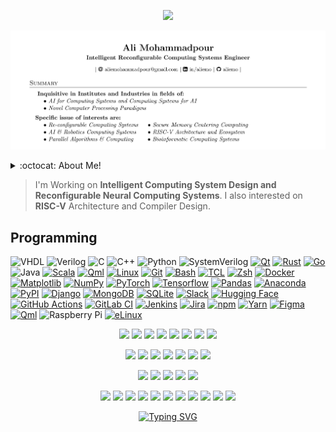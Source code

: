 <p align="center">
    <a href='https://linkedin.com/in/aliemo'>
        <img src='https://custom-icon-badges.demolab.com/badge/-aliemo-0A66C2?logo=linkedin-white&logoColor=fff' height=28>
    </a>
</p>

<p align="center">
<img src='./cvhead.png'>
    
</p>


<details>
<summary>:octocat: About Me!</summary>

![Top Langs](https://github-readme-stats.vercel.app/api/top-langs/?username=aliemo&layout=compact&hide=css,html)

![Ali's Github Stats](https://github-readme-stats.vercel.app/api?username=aliemo&count_private=true&show_icons=true&theme=monokai&hide=[%22issues%22])

</details>

> I'm Working on **Intelligent Computing System Design and Reconfigurable Neural Computing Systems**. I also interested on **RISC-V** Architecture and Compiler Design.

## Programming
![VHDL](https://img.shields.io/badge/-VHDL-00599C?style=flat-square&logo=v&logoColor=white)
![Verilog](https://img.shields.io/badge/-Verilog-44AA33?style=flat-square&logo=v&logoColor=red)
![C](https://img.shields.io/badge/-C-00599C?style=flat-square&logo=c)
![C++](https://img.shields.io/badge/C++-%2300599C.svg?logo=c%2B%2B&logoColor=white)
![Python](https://img.shields.io/badge/-Python-black?style=flat-square&logo=Python)
![SystemVerilog](https://img.shields.io/badge/-SystemVerilog-311B92?style=flat-square&logo=v&logoColor=white)
[![Qt](https://img.shields.io/badge/Qt-44A833?logo=qt&logoColor=white)](#)
[![Rust](https://img.shields.io/badge/Rust-%23000000.svg?e&logo=rust&logoColor=white)](#)
[![Go](https://img.shields.io/badge/Go-%2300ADD8.svg?&logo=go&logoColor=white)](#)
![Java](https://img.shields.io/badge/-java-E34A86?style=flat-square&logo=openjdk)
[![Scala](https://img.shields.io/badge/Scala-%23DC322F.svg?logo=scala&logoColor=white)](#)
[![Qml](https://img.shields.io/badge/QML-44A833?logo=qt&logoColor=white)](#)
[![Linux](https://img.shields.io/badge/Linux-FCC624?logo=linux&logoColor=black)](#)
[![Git](https://img.shields.io/badge/Git-F05032?logo=git&logoColor=fff)](#)
[![Bash](https://img.shields.io/badge/Bash-4EAA25?logo=gnubash&logoColor=fff)](#)
[![TCL](https://img.shields.io/badge/TCL-D50000.svg?logo=data:data/tcl.svg&logoColor=000)](#)
[![Zsh](https://img.shields.io/badge/ZSH-black?logo=zsh&logoColor=red)](#)
[![Docker](https://img.shields.io/badge/Docker-2496ED?logo=docker&logoColor=fff)](#)
[![Matplotlib](https://custom-icon-badges.demolab.com/badge/Matplotlib-71D291?logo=matplotlib&logoColor=fff)](#)
[![NumPy](https://img.shields.io/badge/NumPy-4DABCF?logo=numpy&logoColor=fff)](#)
[![PyTorch](https://img.shields.io/badge/PyTorch-F24E1E?logo=pytorch&logoColor=fff)](#)
[![Tensorflow](https://img.shields.io/badge/TensorFlow-orange?logo=tensorflow&logoColor=fff)](#)
[![Pandas](https://img.shields.io/badge/Pandas-150458?logo=pandas&logoColor=fff)](#)
[![Anaconda](https://img.shields.io/badge/Anaconda-44A833?logo=anaconda&logoColor=fff)](#)
[![PyPI](https://img.shields.io/badge/PyPI-3775A9?logo=pypi&logoColor=fff)](#)
[![Django](https://img.shields.io/badge/Django-%23092E20.svg?logo=django&logoColor=white)](#)
[![MongoDB](https://img.shields.io/badge/MongoDB-%234ea94b.svg?logo=mongodb&logoColor=white)](#)
[![SQLite](https://img.shields.io/badge/SQLite-%2307405e.svg?logo=sqlite&logoColor=white)](#)
[![Slack](https://img.shields.io/badge/Slack-4A154B?logo=slack&logoColor=fff)](#)
[![Hugging Face](https://img.shields.io/badge/Hugging%20Face-FFD21E?logo=huggingface&logoColor=000)](#)
[![GitHub Actions](https://img.shields.io/badge/GitHub_Actions-2088FF?logo=github-actions&logoColor=white)](#)
[![GitLab CI](https://img.shields.io/badge/GitLab%20CI-FC6D26?logo=gitlab&logoColor=fff)](#)
[![Jenkins](https://img.shields.io/badge/Jenkins-D24939?logo=jenkins&logoColor=white)](#)
[![Jira](https://img.shields.io/badge/Jira-0052CC?logo=jira&logoColor=fff)](#)
[![npm](https://img.shields.io/badge/npm-CB3837?logo=npm&logoColor=fff)](#)
[![Yarn](https://img.shields.io/badge/Yarn-2C8EBB?logo=yarn&logoColor=fff)](#)
[![Figma](https://img.shields.io/badge/Figma-F24E1E?logo=figma&logoColor=white)](#)
[![Qml](https://img.shields.io/badge/QtStudio-44A833?logo=qt&logoColor=white)](#)
![Raspberry Pi](https://img.shields.io/badge/-Raspberry%20Pi-C51A4A?style=flat-square&logo=Raspberry-Pi)
[![eLinux](https://img.shields.io/badge/eLinux-black?logo=linux&logoColor=white)](#)

<p align="center">
    <img src='https://github.com/alimpk/raw/blob/main/logo/tech/RISC-V-logo-square.svg' height=40>
    <img src='https://github.com/alimpk/raw/blob/main/logo/tech/yosishq.png' height=32>
    <img src='https://github.com/alimpk/raw/blob/main/logo/tech/vivado.png' height=40>
    <img src='https://github.com/alimpk/raw/blob/main/logo/tech/NVIDIA_logo.svg' height=40>
    <img src='https://github.com/alimpk/raw/blob/main/logo/tech/opencl.svg' height=40>
    <img src='https://github.com/alimpk/raw/blob/main/logo/tech/openmp.png' height=40>
    <img src='https://github.com/alimpk/raw/blob/main/logo/tech/quartusprime.png' height=40>
    <img src='https://github.com/alimpk/raw/blob/main/logo/tech/Gem5.png' height=40>
</p>

<p align="center">
    <img src='https://github.com/alimpk/raw/blob/main/logo/tech/opencv.svg' height=36>
    <img src='https://github.com/alimpk/raw/blob/main/logo/tech/onnx_logo_main.png' height=36>
    <img src='https://github.com/alimpk/raw/blob/main/logo/tech/tensorrt.png' height=36>
    <img src='https://github.com/alimpk/raw/blob/main/logo/tech/Ros_logo.svg' height=36>
    <img src='https://github.com/alimpk/raw/blob/main/logo/tech/openvino.png' height=36>
    <img src='https://github.com/alimpk/raw/blob/main/logo/tech/tinyml.png' height=36>
    <img src='https://github.com/alimpk/raw/blob/main/logo/tech/tvm.svg' height=36>
</p>

<p align="center">
    <img src='https://github.com/alimpk/raw/blob/main/logo/tech/pcie.png' height=28>
    <img src='https://github.com/alimpk/raw/blob/main/logo/tech/arm-amba.png' height=28>
    <img src='https://github.com/alimpk/raw/blob/main/logo/tech/FR-DVB-logo.jpg' height=28>
    <img src='https://github.com/alimpk/raw/blob/main/logo/tech/USB3VisionTM.png' height=28>
    <img src='https://github.com/alimpk/raw/blob/main/logo/tech/GigEVisionTM.png' height=28>
</p>

<p align="center">
    <img src='https://github.com/alimpk/raw/blob/main/logo/company/Intel.svg' height=24>
    <img src='https://github.com/alimpk/raw/blob/main/logo/company/xilinx.png' height=24>
    <img src='https://github.com/alimpk/raw/blob/main/logo/company/Nvidia.png' height=24>
    <img src='https://github.com/alimpk/raw/blob/main/logo/company/altera.png' height=24>
    <img src='https://github.com/alimpk/raw/blob/main/logo/company/TI.svg' height=24>
    <img src='https://github.com/alimpk/raw/blob/main/logo/company/STM.png' height=24>
    <img src='https://github.com/alimpk/raw/blob/main/logo/company/NXP.svg' height=24>
    <img src='https://github.com/alimpk/raw/blob/main/logo/company/SiFive.png' height=28>
    <img src='https://github.com/alimpk/raw/blob/main/logo/company/Basler_AG_logo.svg' height=24>
    <img src='https://github.com/alimpk/raw/blob/main/logo/company/contrastechlogo.png' height=24>
    <img src='https://github.com/alimpk/raw/blob/main/logo/company/ZDS-logo.png' height=24>
</p>

<p align="center"> <a href="https://git.io/typing-svg"><img src="https://readme-typing-svg.demolab.com?font=Oswald&weight=700&size=24&duration=1500&pause=1000&color=757575&center=true&vCenter=true&lines=Life+is+too+short+to+close+VIM!;Therefore%2C+Live+in+it." alt="Typing SVG" /></a>
 </p>
